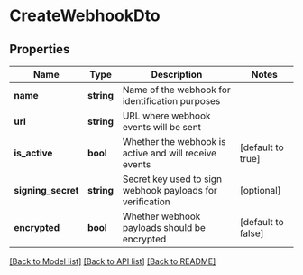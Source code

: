 # CreateWebhookDto

## Properties
Name | Type | Description | Notes
------------ | ------------- | ------------- | -------------
**name** | **string** | Name of the webhook for identification purposes | 
**url** | **string** | URL where webhook events will be sent | 
**is_active** | **bool** | Whether the webhook is active and will receive events | [default to true]
**signing_secret** | **string** | Secret key used to sign webhook payloads for verification | [optional] 
**encrypted** | **bool** | Whether webhook payloads should be encrypted | [default to false]

[[Back to Model list]](../../README.md#documentation-for-models) [[Back to API list]](../../README.md#documentation-for-api-endpoints) [[Back to README]](../../README.md)

